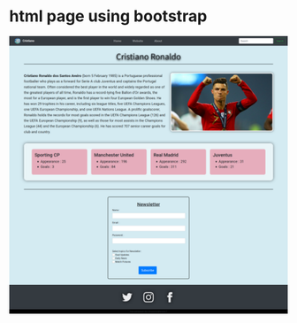 # html page using bootstrap


![Page Preview](https://github.com/sgrmshrsm7/iwplab/blob/master/sem3/Pract2/Images/page_preview.png)
